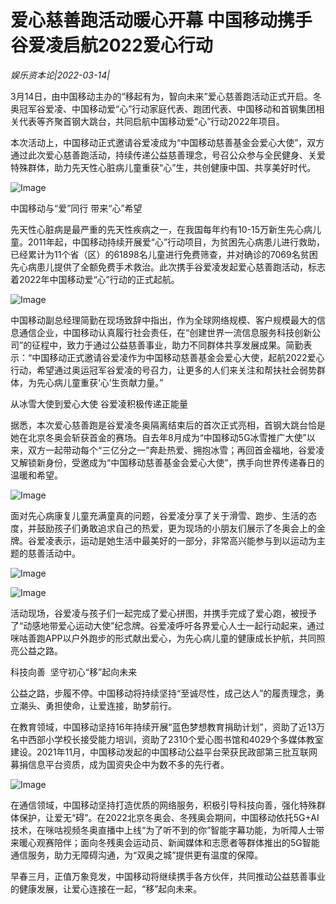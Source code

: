 # 爱心慈善跑活动暖心开幕 中国移动携手谷爱凌启航2022爱心行动

*娱乐资本论|2022-03-14|*

3月14日，由中国移动主办的“移起有为，智向未来”爱心慈善跑活动正式开启。冬奥冠军谷爱凌、中国移动爱“心”行动家庭代表、跑团代表、中国移动和首钢集团相关代表等齐聚首钢大跳台，共同启航中国移动爱“心”行动2022年项目。

本次活动上，中国移动正式邀请谷爱凌成为“中国移动慈善基金会爱心大使”，双方通过此次爱心慈善跑活动，持续传递公益慈善理念，号召公众参与全民健身、关爱特殊群体，助力先天性心脏病儿童重获“心”生，共创健康中国、共享美好时代。

![Image](http://static.ylzbl.com/uploads/ueditor/php/upload/image/20220314/1647259307459680.png)

中国移动与“爱”同行 带来“心”希望

先天性心脏病是最严重的先天性疾病之一，在我国每年约有10-15万新生先心病儿童。2011年起，中国移动持续开展爱“心”行动项目，为贫困先心病患儿进行救助，已经累计为11个省（区）的61898名儿童进行免费筛查，并对确诊的7069名贫困先心病患儿提供了全额免费手术救治。此次携手谷爱凌发起爱心慈善跑活动，标志着2022年中国移动爱“心”行动的正式起航。

![Image](http://static.ylzbl.com/uploads/ueditor/php/upload/image/20220314/1647259336155583.png)

中国移动副总经理简勤在现场致辞中指出，作为全球网络规模、客户规模最大的信息通信企业，中国移动认真履行社会责任，在“创建世界一流信息服务科技创新公司”的征程中，致力于通过公益慈善事业，助力不同群体共享发展成果。简勤表示：“中国移动正式邀请谷爱凌作为中国移动慈善基金会爱心大使，起航2022爱心行动，希望通过奥运冠军谷爱凌的号召力，让更多的人们来关注和帮扶社会弱势群体，为先心病儿童重获‘心’生贡献力量。”

从冰雪大使到爱心大使 谷爱凌积极传递正能量

据悉，本次爱心慈善跑是谷爱凌冬奥隔离结束后的首次正式亮相，首钢大跳台恰是她在北京冬奥会斩获首金的赛场。自去年8月成为“中国移动5G冰雪推广大使”以来，双方一起带动每个“三亿分之一”奔赴热爱、拥抱冰雪；再回首金福地，谷爱凌又解锁新身份，受邀成为“中国移动慈善基金会爱心大使”，携手向世界传递春日的温暖和希望。

![Image](http://static.ylzbl.com/uploads/ueditor/php/upload/image/20220314/1647259418379245.png)

面对先心病康复儿童充满童真的问题，谷爱凌分享了关于滑雪、跑步、生活的态度，并鼓励孩子们勇敢追求自己的热爱，更为现场的小朋友们展示了冬奥会上的金牌。谷爱凌表示，运动是她生活中最美好的一部分，非常高兴能参与到以运动为主题的慈善活动中。

![Image](http://static.ylzbl.com/uploads/ueditor/php/upload/image/20220314/1647259427169454.png)

![Image](http://static.ylzbl.com/uploads/ueditor/php/upload/image/20220314/1647259431743861.png)

活动现场，谷爱凌与孩子们一起完成了爱心拼图，并携手完成了爱心跑，被授予了“动感地带爱心运动大使”纪念牌。谷爱凌呼吁各界爱心人士一起行动起来，通过咪咕善跑APP以户外跑步的形式献出爱心，为先心病儿童的健康成长护航，共同照亮公益之路。

科技向善  坚守初心“移”起向未来

公益之路，步履不停。中国移动将持续坚持“至诚尽性，成己达人”的履责理念，勇立潮头、勇担使命，让爱连接，助梦前行。

在教育领域，中国移动坚持16年持续开展“蓝色梦想教育捐助计划”，资助了近13万名中西部小学校长接受能力培训，资助了2310个爱心图书馆和4029个多媒体教室建设。2021年11月，中国移动发起的中国移动公益平台荣获民政部第三批互联网募捐信息平台资质，成为国资央企中为数不多的先行者。

![Image](http://static.ylzbl.com/uploads/ueditor/php/upload/image/20220314/1647259451943875.png)

在通信领域，中国移动坚持打造优质的网络服务，积极引导科技向善，强化特殊群体保护，让爱无“碍”。在2022北京冬奥会、冬残奥会期间，中国移动依托5G+AI技术，在咪咕视频冬奥直播中上线“为了听不到的你”智能字幕功能，为听障人士带来暖心观赛陪伴；面向冬残奥会运动员、新闻媒体和志愿者等群体推出的5G智能通信服务，助力无障碍沟通，为“双奥之城”提供更有温度的保障。

早春三月，正值万象竞发，中国移动将继续携手各方伙伴，共同推动公益慈善事业的健康发展，让爱心连接在一起，“移”起向未来。

